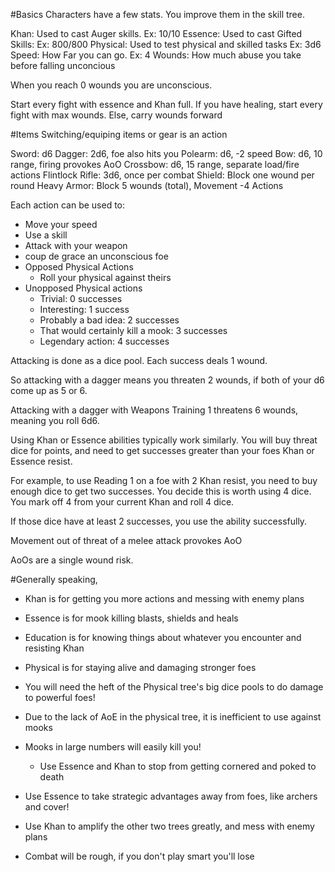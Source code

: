 #Basics
Characters have a few stats. You improve them in the skill tree.


Khan: Used to cast Auger skills. Ex: 10/10
Essence: Used to cast Gifted Skills: Ex: 800/800
Physical: Used to test physical and skilled tasks Ex: 3d6
Speed: How Far you can go. Ex: 4
Wounds: How much abuse you take before falling unconcious


When you reach 0 wounds you are unconscious.


Start every fight with essence and Khan full.
If you have healing, start every fight with max wounds. Else, carry wounds forward


#Items
Switching/equiping items or gear is an action


Sword: d6 
Dagger: 2d6, foe also hits you
Polearm: d6, -2 speed
Bow: d6, 10 range, firing provokes AoO
Crossbow: d6, 15 range, separate load/fire actions
Flintlock Rifle: 3d6, once per combat
Shield: Block one wound per round
Heavy Armor: Block 5 wounds (total),  Movement -4
Actions


Each action can be used to:
* Move your speed
* Use a skill
* Attack with your weapon
* coup de grace an unconscious foe
* Opposed Physical Actions
   * Roll your physical against theirs
* Unopposed Physical actions
   * Trivial: 0 successes
   * Interesting: 1 success
   * Probably a bad idea: 2 successes
   * That would certainly kill a mook: 3 successes
   * Legendary action: 4 successes


Attacking is done as a dice pool. Each success deals 1 wound.


So attacking with a dagger means you threaten 2 wounds, if both of your d6 come up as 5 or 6.


Attacking with a dagger with Weapons Training 1 threatens 6 wounds, meaning you roll 6d6.


Using Khan or Essence abilities typically work similarly. You will buy threat dice for points, and need to get successes greater than your foes Khan or Essence resist.


For example, to use Reading 1 on a foe with 2 Khan resist, you need to buy enough dice to get two successes. You decide this is worth using 4 dice. You mark off 4 from your current Khan and roll 4 dice.


If those dice have at least 2 successes, you use the ability successfully.


Movement out of threat of a melee attack provokes AoO


AoOs are a single wound risk.




#Generally speaking, 


* Khan is for getting you more actions and messing with enemy plans
* Essence is for mook killing blasts, shields and heals
* Education is for knowing things about whatever you encounter and resisting Khan
* Physical is for staying alive and damaging stronger foes


* You will need the heft of the Physical tree's big dice pools to do damage to powerful foes!
* Due to the lack of AoE in the physical tree, it is inefficient to use against mooks
* Mooks in large numbers will easily kill you! 
   * Use Essence and Khan to stop from getting cornered and poked to death
* Use Essence to take strategic advantages away from foes, like archers and cover!
* Use Khan to amplify the other two trees greatly, and mess with enemy plans
* Combat will be rough, if you don't play smart you'll lose
